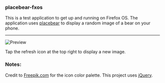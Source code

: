 ### placebear-fxos
This is a test application to get up and running on Firefox OS. The application uses [placebear](http://placebear.com/)
to display a random image of a bear on your phone.


***

![Preview](https://imgrush.com/mTGuH9wUgxXP.png)

Tap the refresh icon at the top right to display a new image.

### Notes:
Credit to [Freepik.com](http://www.freepik.com/) for the icon color palette. This project uses
[jQuery](https://jquery.com/).
